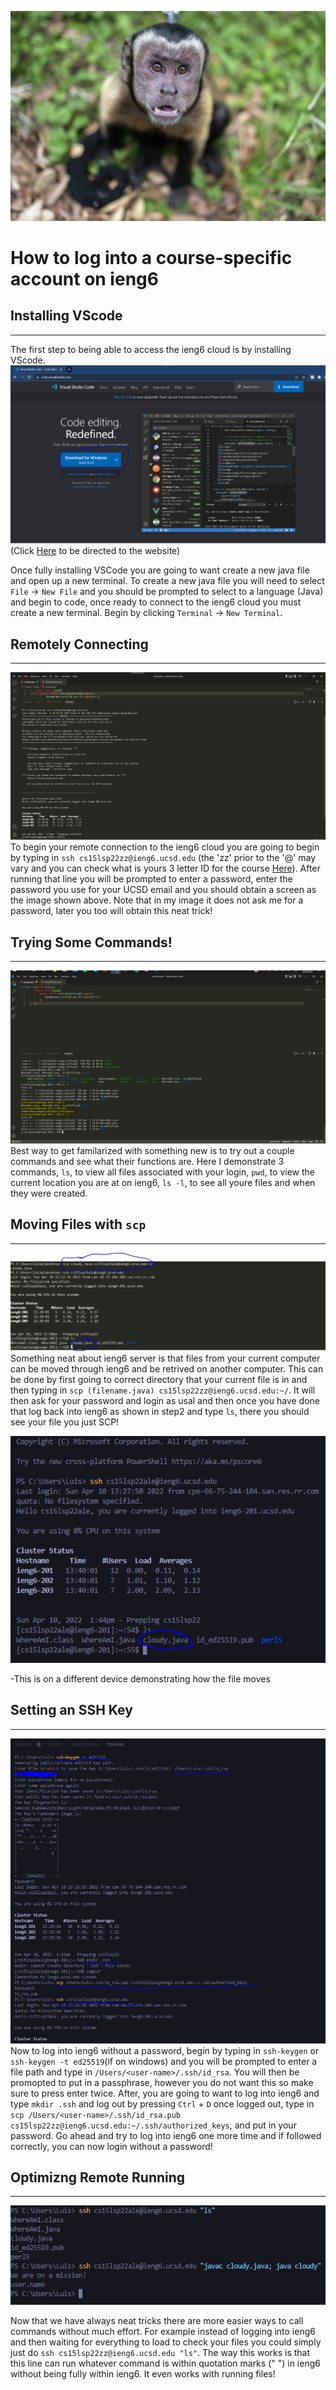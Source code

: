 ![Image](monke.jpg)
# How to log into a course-specific account on ieng6

## Installing VScode
---
The first step to being able to access the ieng6 cloud is by installing VScode.
![Image](DownloadVS.PNG)
(Click [Here](https://code.visualstudio.com/) to be directed to the website)

Once fully installing VSCode you are going to want create a new java file and open up a new terminal. To create a new java file you will need to select `File` -> `New File` and you should be prompted to select to a language (Java) and begin to code, once ready to connect to the ieng6 cloud you must create a new terminal. Begin by clicking `Terminal` -> `New Terminal`.

## Remotely Connecting
---
![Image](loggin.PNG)
To begin your remote connection to the ieng6 cloud you are going to begin by typing in `ssh cs15lsp22zz@ieng6.ucsd.edu` (the 'zz' prior to the '@' may vary and you can check what is yours 3 letter ID for the course [Here](https://sdacs.ucsd.edu/~icc/index.php)). After running that line you will be prompted to enter a password, enter the password you use for your UCSD email and you should obtain a screen as the image shown above. Note that in my image it does not ask me for a password, later you too will obtain this neat trick!
## Trying Some Commands!
---
![Image](commands2.PNG)
Best way to get familarized with something new is to try out a couple commands and see what their functions are. Here I demonstrate 3 commands, `ls`, to view all files associated with your login, `pwd`, to view the current location you are at on ieng6, `ls -l`, to see all youre files and when they were created.

## Moving Files with `scp` 
---
![Image](copyfile.PNG)
Something neat about ieng6 server is that files from your current computer can be moved through ieng6 and be retrived on another computer. This can be done by first going to correct directory that your current file is in and then typing in `scp (filename.java) cs15lsp22zz@ieng6.ucsd.edu:~/`. It will then ask for your password and login as usal and then once you have done that log back into ieng6 as shown in step2 and type `ls`, there you should see your file you just SCP! 

![Image](diff.PNG)

-This is on a different device demonstrating how the file moves
## Setting an SSH Key
---
![Image](nopass.PNG)
Now to log into ieng6 without a password, begin by typing in `ssh-keygen` or `ssh-keygen -t ed25519`(if on windows) and you will be prompted to enter a file path and type in `/Users/<user-name>/.ssh/id_rsa`. You will then be promopted to put in a passphrase, however you do not want this so make sure to press enter twice. After, you are going to want to log into ieng6 and type `mkdir .ssh` and log out by pressing `Ctrl` + `D` once logged out, type in `scp /Users/<user-name>/.ssh/id_rsa.pub cs15lsp22zz@ieng6.ucsd.edu:~/.ssh/authorized_keys`, and put in your password. Go ahead and try to log into ieng6 one more time and if followed correctly, you can now login without a password! 

## Optimizng Remote Running
---
![Image](easy.PNG)

Now that we have always neat tricks there are more easier ways to call commands without much effort. For example instead of logging into ieng6 and then waiting for everything to load to check your files you could simply just do `ssh cs15lsp22zz@ieng6.ucsd.edu "ls"`. The way this works is that this line can run whatever command is within quotation marks (" ") in ieng6 without being fully within ieng6. It even works with running files!    
